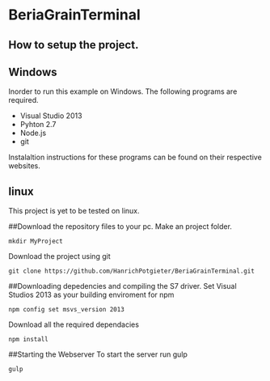 # BeriaGrainTerminal
## How to setup the project.
## Windows
Inorder to run this example on Windows. The following programs are required.

- Visual Studio 2013
- Pyhton 2.7
- Node.js
- git


Instalaltion instructions for these programs can be found on their respective websites.
## linux
This project is yet to be tested on linux.

##Download the repository files to your pc.
Make an project folder.
```
mkdir MyProject
```
Download the project using git
```
git clone https://github.com/HanrichPotgieter/BeriaGrainTerminal.git
```
##Downloading depedencies and compiling the S7 driver.
Set Visual Studios 2013 as your building enviroment for npm
```
npm config set msvs_version 2013
```
Download all the required dependacies
```
npm install
```
##Starting the Webserver
To start the server run gulp
```
gulp
```


